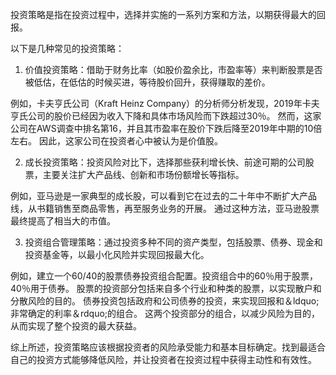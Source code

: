 

投资策略是指在投资过程中，选择并实施的一系列方案和方法，以期获得最大的回报。

以下是几种常见的投资策略：

1. 价值投资策略：借助于财务比率（如股价盈余比，市盈率等）来判断股票是否被低估，在低估的时候买进，等待股价回升，获得赚取的差价。

例如，卡夫亨氏公司（Kraft Heinz Company）的分析师分析发现，2019年卡夫亨氏公司的股价已经因为收入下降和具体市场风险而下跌超过30％。 然而，这家公司在AWS调查中排名第16，并且其市盈率在股价下跌后降至2019年中期的10倍左右。 因此，这家公司在投资者心中被认为是价值股。

2. 成长投资策略：投资风险对比下，选择那些获利增长快、前途可期的公司股票，主要关注扩大产品线、创新和市场份额增长等指标。

例如，亚马逊是一家典型的成长股，可以看到它在过去的二十年中不断扩大产品线，从书籍销售至商品零售，再至服务业务的开展。 通过这种方法，亚马逊股票最终提高了相当大的市值。

3. 投资组合管理策略：通过投资多种不同的资产类型，包括股票、债券、现金和投资基金等，以最小化风险并实现回报最大化。

例如，建立一个60/40的股票债券投资组合配置。投资组合中的60％用于股票，40％用于债券。 股票的投资部分包括来自多个行业和种类的股票，以实现散户和分散风险的目的。 债券投资包括政府和公司债券的投资，来实现回报和＆ldquo;非常确定的利率＆rdquo;的组合。 这两个投资部分的组合，以减少风险为目的，从而实现了整个投资的最大获益。

综上所述，投资策略应该根据投资者的风险承受能力和基本目标确定。找到最适合自己的投资方式能够降低风险，并让投资者在投资过程中获得主动性和有效性。